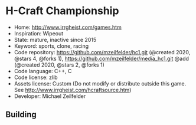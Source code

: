 # H-Craft Championship

- Home: http://www.irrgheist.com/games.htm
- Inspiration: Wipeout
- State: mature, inactive since 2015
- Keyword: sports, clone, racing
- Code repository: https://github.com/mzeilfelder/hc1.git (@created 2020, @stars 4, @forks 1), https://github.com/mzeilfelder/media_hc1.git @add (@created 2020, @stars 2, @forks 1)
- Code language: C++, C
- Code license: zlib
- Assets license: Custom (Do not modify or distribute outside this game. See http://www.irrgheist.com/hcraftsource.htm)
- Developer: Michael Zeilfelder

## Building
